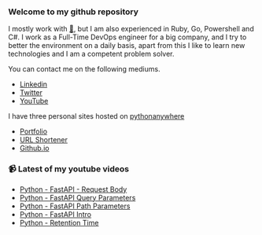 ### Welcome to my github repository

I mostly work with [:snake:](https://www.python.org/), but I am also experienced in Ruby, Go, Powershell and C#. I work as a Full-Time DevOps engineer for a big company, and I try to better the environment on a daily basis, apart from this I like to learn new technologies and I am a competent problem solver.

You can contact me on the following mediums.
- [Linkedin](https://www.linkedin.com/in/r3ap3rpy)
- [Twitter](https://twitter.com/r3ap3rpy)
- [YouTube](https://www.youtube.com/channel/UC1qkMXH8d2I9DDAtBSeEHqg)

I have three personal sites hosted on [pythonanywhere](https://www.pythonanywhere.com/)
- [Portfolio](http://r3ap3rpy.pythonanywhere.com/)
- [URL Shortener](http://shortenpy.pythonanywhere.com/)
- [Github.io](https://r3ap3rpy.github.io/)

### :video_camera: Latest of my youtube videos
<!-- YOUTUBE:START -->
- [Python - FastAPI - Request Body](https://www.youtube.com/watch?v=p5T5FQslTAk)
- [Python - FastAPI Query Parameters](https://www.youtube.com/watch?v=rAqAzpas7TE)
- [Python - FastAPI Path Parameters](https://www.youtube.com/watch?v=ps9-C22-6nQ)
- [Python - FastAPI Intro](https://www.youtube.com/watch?v=T078lyn_zXg)
- [Python - Retention Time](https://www.youtube.com/watch?v=75jT9pHZ4YI)
<!-- YOUTUBE:END -->

